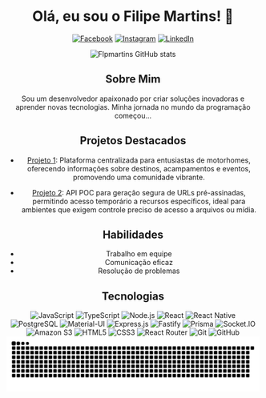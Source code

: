 <div align="center">

# Olá, eu sou o Filipe Martins! 👋

[![Facebook](https://img.shields.io/badge/Facebook-1877F2?style=for-the-badge&logo=facebook&logoColor=white)](https://www.facebook.com/profile.php?id=100006128257906)
[![Instagram](https://img.shields.io/badge/Instagram-E4405F?style=for-the-badge&logo=instagram&logoColor=white)](https://www.instagram.com/alony_filipe/)
[![LinkedIn](https://img.shields.io/badge/LinkedIn-0077B5?style=for-the-badge&logo=linkedin&logoColor=white)](https://www.linkedin.com/in/filipe-martins-developer/)

![Flpmartins GitHub stats](https://github-readme-stats.vercel.app/api?username=flpmartins&show_icons=true&theme=dark)

## Sobre Mim
Sou um desenvolvedor apaixonado por criar soluções inovadoras e aprender novas tecnologias. Minha jornada no mundo da programação começou...

## Projetos Destacados
- [Projeto 1](https://github.com/flpmartins/Planet-Motorhome): Plataforma centralizada para entusiastas de motorhomes, oferecendo informações sobre destinos, acampamentos e eventos, promovendo uma comunidade vibrante.

- [Projeto 2](https://github.com/flpmartins/API-POC-URL-PRE-SIGNED): API POC para geração segura de URLs pré-assinadas, permitindo acesso temporário a recursos específicos, ideal para ambientes que exigem controle preciso de acesso a arquivos ou mídia.

## Habilidades
- Trabalho em equipe  
- Comunicação eficaz  
- Resolução de problemas

## Tecnologias
<img alt="JavaScript" src="https://img.shields.io/badge/JavaScript-F7DF1E?style=for-the-badge&logo=javascript&logoColor=black">
<img alt="TypeScript" src="https://img.shields.io/badge/TypeScript-007ACC?style=for-the-badge&logo=typescript&logoColor=white">
<img alt="Node.js" src="https://img.shields.io/badge/Node.js-43853D?style=for-the-badge&logo=node.js&logoColor=white">
<img alt="React" src="https://img.shields.io/badge/React-20232A?style=for-the-badge&logo=react&logoColor=61DAFB">
<img alt="React Native" src="https://img.shields.io/badge/React_Native-20232A?style=for-the-badge&logo=react&logoColor=61DAFB">
<img alt="PostgreSQL" src="https://img.shields.io/badge/PostgreSQL-316192?style=for-the-badge&logo=postgresql&logoColor=white">
<img alt="Material-UI" src="https://img.shields.io/badge/Material--UI-0081CB?style=for-the-badge&logo=material-ui&logoColor=white">
<img alt="Express.js" src="https://img.shields.io/badge/Express.js-404D59?style=for-the-badge">
<img alt="Fastify" src="https://img.shields.io/badge/Fastify-20232A?style=for-the-badge&logo=fastify&logoColor=white">
<img alt="Prisma" src="https://img.shields.io/badge/Prisma-2D3748?style=for-the-badge&logo=prisma&logoColor=white">
<img alt="Socket.IO" src="https://img.shields.io/badge/Socket.IO-010101?style=for-the-badge&logo=socket.io&logoColor=white">
<img alt="Amazon S3" src="https://img.shields.io/badge/Amazon_S3-569A31?style=for-the-badge&logo=amazonaws&logoColor=white">
<img alt="HTML5" src="https://img.shields.io/badge/HTML5-E34F26?style=for-the-badge&logo=html5&logoColor=white">
<img alt="CSS3" src="https://img.shields.io/badge/CSS3-1572B6?style=for-the-badge&logo=css3&logoColor=white">
<img alt="React Router" src="https://img.shields.io/badge/React_Router-CA4245?style=for-the-badge&logo=react-router&logoColor=white">
<img alt="Git" src="https://img.shields.io/badge/Git-F05032?style=for-the-badge&logo=git&logoColor=white">
<img alt="GitHub" src="https://img.shields.io/badge/GitHub-181717?style=for-the-badge&logo=github&logoColor=white">

</div>

<picture align="center">
  <source media="(prefers-color-scheme: dark)" srcset="https://raw.githubusercontent.com/flpmartins/flpmartins/output/github-contribution-grid-snake-dark.svg">
  <source media="(prefers-color-scheme: light)" srcset="https://raw.githubusercontent.com/flpmartins/flpmartins/output/github-contribution-grid-snake-dark.svg">
  <img align="center" alt="github contribution grid snake animation" src="https://raw.githubusercontent.com/flpmartins/flpmartins/output/github-contribution-grid-snake.svg">
</picture>
